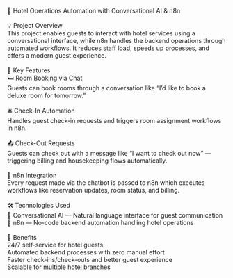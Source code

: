 🏨 Hotel Operations Automation with Conversational AI & n8n<br>
<br>
💡 Project Overview<br>
This project enables guests to interact with hotel services using a conversational interface, while n8n handles the backend operations through automated workflows. It reduces staff load, speeds up processes, and offers a modern guest experience.<br>
<br>
🧠 Key Features<br>
🛏️ Room Booking via Chat<br>
Guests can book rooms through a conversation like “I’d like to book a deluxe room for tomorrow.”<br>
<br>
🛎️ Check-In Automation<br>
Handles guest check-in requests and triggers room assignment workflows in n8n.<br>
<br>
📤 Check-Out Requests<br>
Guests can check out with a message like “I want to check out now” — triggering billing and housekeeping flows automatically.<br>
<br>
🔄 n8n Integration<br>
Every request made via the chatbot is passed to n8n which executes workflows like reservation updates, room status, and billing.<br>
<br>
🛠 Technologies Used<br>
💬 Conversational AI — Natural language interface for guest communication<br>
🔁 n8n — No-code backend automation handling hotel operations<br>
<br>
🎯 Benefits<br>
24/7 self-service for hotel guests<br>
Automated backend processes with zero manual effort<br>
Faster check-ins/check-outs and better guest experience<br>
Scalable for multiple hotel branches<br>
